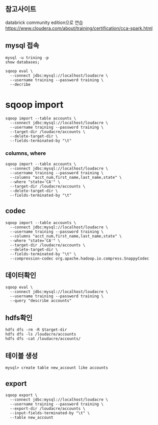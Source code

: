 ## 참고사이트
databrick community edition으로 연습
https://www.cloudera.com/about/training/certification/cca-spark.html

## mysql 접속
```
mysql -u trining -p
show databases;

```

```
sqoop eval \
  --connect jdbc:mysql://localhost/loudacre \
  --username training --password training \
  --decribe

```
# sqoop import
```
sqoop import --table accounts \
  --connect jdbc:mysql://localhost/loudacre \
  --username training --password training \
  --target-dir /loudacre/accounts \
  --delete-target-dir \
  --fields-terminated-by "\t" 
```

### columns, where
```
sqoop import --table accounts \
  --connect jdbc:mysql://localhost/loudacre \
  --username training --password training \
  --columns "acct_num,first_name,last_name,state" \
  --where "state='CA'" \
  --target-dir /loudacre/accounts \
  --delete-target-dir \
  --fields-terminated-by "\t" 
```

## codec
```
sqoop import --table accounts \
  --connect jdbc:mysql://localhost/loudacre \
  --username training --password training \
  --columns "acct_num,first_name,last_name,state" \
  --where "state='CA'" \
  --target-dir /loudacre/accounts \
  --delete-target-dir \
  --fields-terminated-by "\t" \
  --compression-codec org.apache.hadoop.io.compress.SnappyCodec
```

## 데이터확인
```
sqoop eval \
  --connect jdbc:mysql://localhost/loudacre \
  --username training --password training \
  --query "describe accounts"
```

## hdfs확인
```
hdfs dfs -rm -R $target-dir
hdfs dfs -ls /loudacre/accounts
hdfs dfs -cat /loudacre/accounts/
```

## 테이블 생성
```
mysql> create table new_account like accounts
```

## export

```
sqoop export \
  --connect jdbc:mysql://localhost/loudacre \
  --username training --password training \
  --export-dir /loudacre/accounts \
  --input-fields-terminated-by "\t" \
  --table new_account 
```
